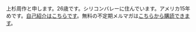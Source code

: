 上杉周作と申します。26歳です。シリコンバレーに住んでいます。アメリカ15年めです。[自己紹介はこちらです](/#about)。無料の不定期メルマガは[こちらから購読できます](http://bit.ly/chibimail)。
